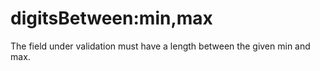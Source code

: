 # digitsBetween:min,max

The field under validation must have a length between the given min and max.
